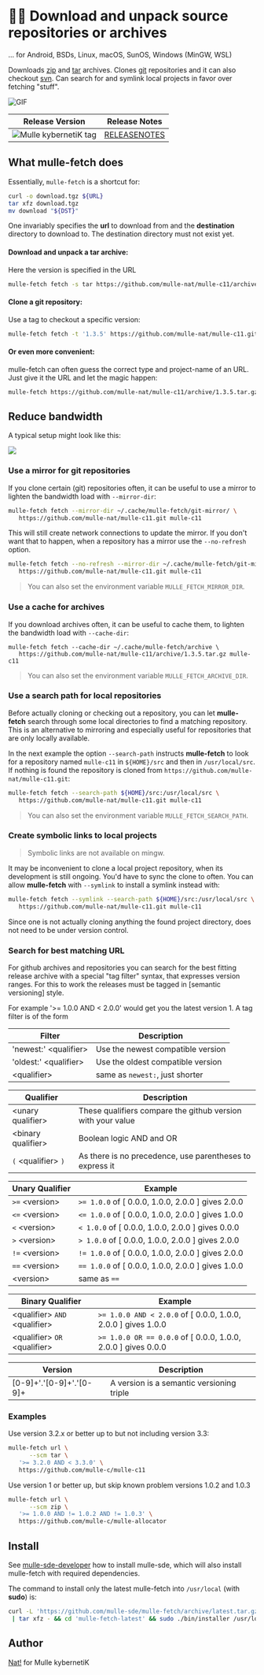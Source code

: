 # 🏃🏿 Download and unpack source repositories or archives

... for Android, BSDs, Linux, macOS, SunOS, Windows (MinGW, WSL)

Downloads [zip](http://eab.abime.net/showthread.php?t=5025) and
[tar](http://www.grumpynerd.com/?p=132) archives.
Clones [git](//enux.pl/article/en/2014-01-21/why-git-sucks) repositories and it
can also checkout [svn](//andreasjacobsen.com/2008/10/26/subversion-sucks-get-over-it/).
Can search for and symlink local projects in favor over fetching "stuff".

![GIF](opti.gif)

| Release Version                                       | Release Notes
|-------------------------------------------------------|--------------
| ![Mulle kybernetiK tag](https://img.shields.io/github/tag/mulle-sde/mulle-fetch.svg?branch=release)  | [RELEASENOTES](RELEASENOTES.md) |





## What mulle-fetch does

Essentially, `mulle-fetch` is a shortcut for:

``` sh
curl -o download.tgz ${URL}
tar xfz download.tgz
mv download "${DST}"
```

One invariably specifies the **url** to download from and the **destination**
directory to download to. The destination directory must not exist yet.


#### Download and unpack a tar archive:

Here the version is specified in the URL

``` sh
mulle-fetch fetch -s tar https://github.com/mulle-nat/mulle-c11/archive/1.3.5.tar.gz mulle-c11
```


#### Clone a git repository:

Use a tag to checkout a specific version:

``` sh
mulle-fetch fetch -t '1.3.5' https://github.com/mulle-nat/mulle-c11.git mulle-c11
```

#### Or even more convenient:

mulle-fetch can often guess the correct type and project-name of an URL. Just
give it the URL and let the magic happen:

``` sh
mulle-fetch https://github.com/mulle-nat/mulle-c11/archive/1.3.5.tar.gz
```


## Reduce bandwidth


A typical setup might look like this:

![](dox/mulle-fetch-fs.svg)


### Use a mirror for git repositories

If you clone certain (git) repositories often, it can be useful to use a mirror
to lighten the bandwidth load with `--mirror-dir`:

``` sh
mulle-fetch fetch --mirror-dir ~/.cache/mulle-fetch/git-mirror/ \
   https://github.com/mulle-nat/mulle-c11.git mulle-c11
```

This will still create network connections to update the mirror. If you don't
want that to happen, when a repository has a mirror use the `--no-refresh`
option.

``` sh
mulle-fetch fetch --no-refresh --mirror-dir ~/.cache/mulle-fetch/git-mirror/ \
   https://github.com/mulle-nat/mulle-c11.git mulle-c11
```

> You can also set the environment variable `MULLE_FETCH_MIRROR_DIR`.


### Use a cache for archives

If you download archives often, it can be useful to cache them, to lighten the
bandwidth load with `--cache-dir`:

```
mulle-fetch fetch --cache-dir ~/.cache/mulle-fetch/archive \
   https://github.com/mulle-nat/mulle-c11/archive/1.3.5.tar.gz mulle-c11
```

> You can also set the environment variable `MULLE_FETCH_ARCHIVE_DIR`.


### Use a search path for local repositories

Before actually cloning or checking out a repository, you can let
**mulle-fetch** search through some local directories to find a matching
repository. This is an alternative to mirroring and especially useful for
repositories that are only locally available.

In the next example the option `--search-path` instructs **mulle-fetch** to
look for a repository named `mulle-c11` in `${HOME}/src` and
then in `/usr/local/src`. If nothing is found the repository is cloned from
`https://github.com/mulle-nat/mulle-c11.git`:

``` sh
mulle-fetch fetch --search-path ${HOME}/src:/usr/local/src \
   https://github.com/mulle-nat/mulle-c11.git mulle-c11
```

> You can also set the environment variable `MULLE_FETCH_SEARCH_PATH`.

### Create symbolic links to local projects

> Symbolic links are not available on mingw.

It may be inconvenient to clone a local project repository, when its
development is still ongoing. You'd have to sync the clone to often.
You can allow **mulle-fetch** with `--symlink` to install a symlink instead with:

``` sh
mulle-fetch fetch --symlink --search-path ${HOME}/src:/usr/local/src \
   https://github.com/mulle-nat/mulle-c11.git mulle-c11
```

Since one is not actually cloning anything the found project directory, does
not need to be under version control.



### Search for best matching URL

For github archives and repositories you can search for the best fitting
release archive with a special "tag filter" syntax, that expresses version
ranges. For this to work the releases must be tagged in [semantic versioning]
style.

For example '>= 1.0.0 AND < 2.0.0' would get you the latest version 1. A tag
filter is of the form

| Filter                      | Description
|-----------------------------|-------------------
| 'newest:' &lt;qualifier&gt; | Use the newest compatible version
| 'oldest:' &lt;qualifier&gt; | Use the oldest compatible version
| &lt;qualifier&gt;           | same as `newest:`, just shorter


| Qualifier                 | Description
|---------------------------|-----------------------
| &lt;unary qualifier&gt;   | These qualifiers compare the github version with your value
| &lt;binary qualifier&gt;  | Boolean logic AND and OR
| `(` &lt;qualifier&gt; `)` | As there is no precedence, use parentheses to express it


| Unary Qualifier      | Example
|----------------------|-------------
| `>=` &lt;version&gt; | `>= 1.0.0`  of [ 0.0.0, 1.0.0, 2.0.0 ] gives 2.0.0
| `<=` &lt;version&gt; | `<= 1.0.0`  of [ 0.0.0, 1.0.0, 2.0.0 ] gives 1.0.0
| `<`  &lt;version&gt; | `< 1.0.0`   of [ 0.0.0, 1.0.0, 2.0.0 ] gives 0.0.0
| `>`  &lt;version&gt; | `> 1.0.0`   of [ 0.0.0, 1.0.0, 2.0.0 ] gives 2.0.0
| `!=` &lt;version&gt; | `!= 1.0.0`  of [ 0.0.0, 1.0.0, 2.0.0 ] gives 2.0.0
| `==`  &lt;version&gt;| `== 1.0.0`  of [ 0.0.0, 1.0.0, 2.0.0 ] gives 1.0.0
| &lt;version&gt;      | same as `==`


| Binary Qualifier                          | Example
|-------------------------------------------|-----------------
| &lt;qualifier&gt; `AND` &lt;qualifier&gt; | `>= 1.0.0 AND < 2.0.0`  of [ 0.0.0, 1.0.0, 2.0.0 ] gives 1.0.0
| &lt;qualifier&gt; `OR` &lt;qualifier&gt;  | `>= 1.0.0 OR == 0.0.0` of [ 0.0.0, 1.0.0, 2.0.0 ] gives 0.0.0


| Version                  | Description
|--------------------------|-------------------------------------------
| [0-9]+'.'[0-9]+'.'[0-9]+ | A version is a semantic versioning triple


### Examples

Use version 3.2.x or better up to but not including version 3.3:

``` sh
mulle-fetch url \
      --scm tar \
   '>= 3.2.0 AND < 3.3.0' \
   https://github.com/mulle-c/mulle-c11
```

Use version 1 or better up, but skip known problem versions 1.0.2 and 1.0.3


``` sh
mulle-fetch url \
      --scm zip \
   '>= 1.0.0 AND != 1.0.2 AND != 1.0.3' \
   https://github.com/mulle-c/mulle-allocator
```







## Install

See [mulle-sde-developer](//github.com/mulle-sde/mulle-sde-developer) how to
install mulle-sde, which will also install mulle-fetch with required
dependencies.

The command to install only the latest mulle-fetch into
`/usr/local` (with **sudo**) is:

``` bash
curl -L 'https://github.com/mulle-sde/mulle-fetch/archive/latest.tar.gz' \
 | tar xfz - && cd 'mulle-fetch-latest' && sudo ./bin/installer /usr/local
```



## Author

[Nat!](https://mulle-kybernetik.com/weblog) for Mulle kybernetiK


